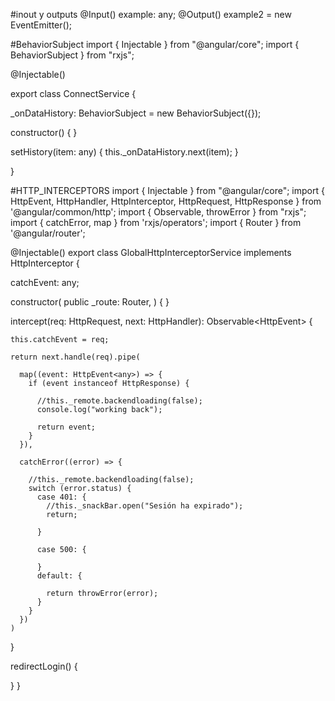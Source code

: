 #inout y outputs
@Input() example: any;
@Output() example2 = new EventEmitter();

#BehaviorSubject
import { Injectable } from "@angular/core";
import { BehaviorSubject } from "rxjs";

@Injectable()

export class ConnectService {

  _onDataHistory: BehaviorSubject<any> = new BehaviorSubject({});

  constructor() {
  }

  setHistory(item: any) {
    this._onDataHistory.next(item);
  }

}


#HTTP_INTERCEPTORS
import { Injectable } from "@angular/core";
import { HttpEvent, HttpHandler, HttpInterceptor, HttpRequest, HttpResponse } from '@angular/common/http';
import { Observable, throwError } from "rxjs";
import { catchError, map } from 'rxjs/operators';
import { Router } from '@angular/router';


@Injectable()
export class GlobalHttpInterceptorService implements HttpInterceptor {

  catchEvent: any;

  constructor(
    public _route: Router,
  ) { }

  intercept(req: HttpRequest<any>, next: HttpHandler):
    Observable<HttpEvent<any>> {

    this.catchEvent = req;

    return next.handle(req).pipe(

      map((event: HttpEvent<any>) => {
        if (event instanceof HttpResponse) {

          //this._remote.backendloading(false);
          console.log("working back");

          return event;
        }
      }),

      catchError((error) => {

        //this._remote.backendloading(false);
        switch (error.status) {
          case 401: {
            //this._snackBar.open("Sesión ha expirado");
            return;

          }

          case 500: {

          }
          default: {

            return throwError(error);
          }
        }
      })
    )
  }

  redirectLogin() {

  }
}

